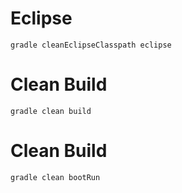 # Eclipse
`````
gradle cleanEclipseClasspath eclipse
`````

# Clean Build
`````
gradle clean build
`````

# Clean Build
`````
gradle clean bootRun
`````

